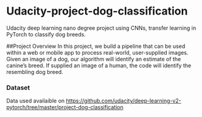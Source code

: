 # Udacity-project-dog-classification
Udacity deep learning nano degree project using CNNs, transfer learning in PyTorch to classify dog breeds.

##Project Overview
In this project, we build a pipeline that can be used within a web or mobile app to process real-world, user-supplied images. Given an image of a dog, our algorithm will identify an estimate of the canine’s breed. If supplied an image of a human, the code will identify the resembling dog breed.


### Dataset
Data used availaible on https://github.com/udacity/deep-learning-v2-pytorch/tree/master/project-dog-classification

